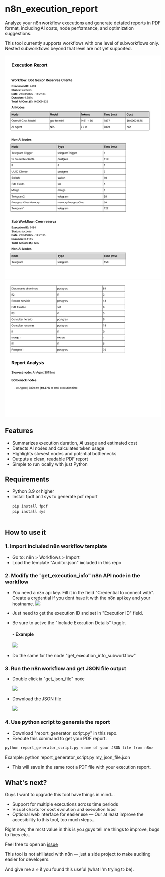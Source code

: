 # n8n_execution_report
Analyze your n8n workflow executions and generate detailed reports in PDF format, including AI costs, node performance, and optimization suggestions.

This tool currently supports workflows with one level of subworkflows only. Nested subworkflows beyond that level are not yet supported.

![](./assets/example_pdf_1.PNG)
![](./assets/example_pdf_2.PNG)
## Features
- Summarizes execution duration, AI usage and estimated cost
- Detects AI nodes and calculates token usage
- Highlights slowest nodes and potential bottlenecks
- Outputs a clean, readable PDF report
- Simple to run locally with just Python

## Requirements
- Python 3.9 or higher
- Install fpdf and sys to generate pdf report
  ```bash
  pip install fpdf
  pip install sys
 
## How to use it

### 1. Import included n8n workflow template

- Go to: n8n > Workflows > Import
- Load the template "Auditor.json" included in this repo

### 2. Modify the "get_execution_info" n8n API node in the workflow
- You need a n8n api key. Fill it in the field "Credential to connect with". Create a credential if you dont have it with the n8n api key and your hostname.
![](./assets/n8n_api_credential.PNG)

- Just need to get the execution ID and set in "Execution ID" field.
- Be sure to active the "Include Execution Details" toggle.

  #### - Example
   
  ![](./assets/n8n_node.PNG)

- Do the same for the node "get_execution_info_subworkflow"

### 3. Run the n8n workflow and get JSON file output

- Double click in "get_json_file" node

  ![](./assets/get_json_file.PNG)

- Download the JSON file

  ![](./assets/download_json.PNG)

### 4. Use python script to generate the report

- Download "report_generator_script.py" in this repo.
- Execute this command to get your PDF report.
```bash
python report_generator_script.py <name of your JSON file from n8n>
```
Example: python report_generator_script.py my_json_file.json

- This will save in the same root a PDF file with your execution report.

## What's next?

Guys I want to upgrade this tool have things in mind...

- Support for multiple executions across time periods
- Visual charts for cost evolution and execution load
- Optional web interface for easier use — Our at least improve the accesibility to this tool, too much steps...

Right now, the most value in this is you guys tell me things to improve, bugs to fixes etc..

Feel free to open an [issue](https://github.com/Xavi1995/n8n_execution_report/issues)

This tool is not affiliated with n8n — just a side project to make auditing easier for developers.

And give me a :star: if you found this useful (what I'm trying to be).
